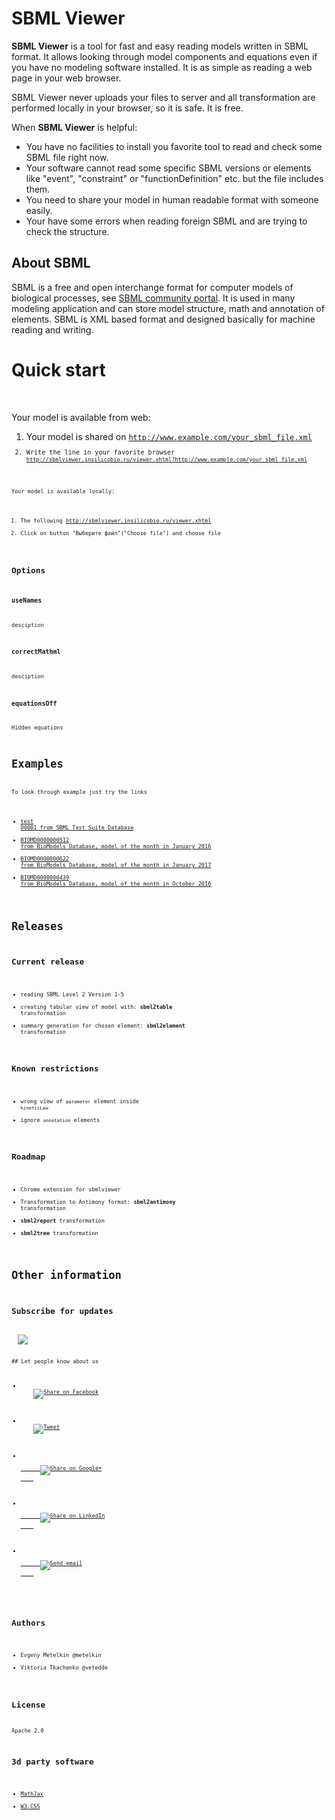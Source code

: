 <script>
var dist = "dist/170418 online_0.2.0_beta/";
</script>
<div style="display:none;">
<div id="fb-root"></div>
<script>(function(d, s, id) {
  var js, fjs = d.getElementsByTagName(s)[0];
  if (d.getElementById(id)) return;
  js = d.createElement(s); js.id = id;
  js.src = "//connect.facebook.net/ru_RU/sdk.js#xfbml=1&version=v2.8";
  fjs.parentNode.insertBefore(js, fjs);
}(document, 'script', 'facebook-jssdk'));</script>

<div class="fb-share-button" data-href="http://sbmlviewer.insilicobio.ru/" data-layout="button_count" data-size="large" data-mobile-iframe="false"><a class="fb-xfbml-parse-ignore" target="_blank" href="https://www.facebook.com/sharer/sharer.php?u=http%3A%2F%2Fsbmlviewer.insilicobio.ru%2F&amp;src=sdkpreparse">Share</a></div>

<a href="https://twitter.com/share" class="twitter-share-button" data-size="large" data-show-count="false">Tweet</a><script async src="http://platform.twitter.com/widgets.js" charset="utf-8"></script>

<div class="g-plus" data-action="share" data-annotation="bubble"></div><script src="https://apis.google.com/js/platform.js" async defer></script>

<div class="share42init"></div>
<script type="text/javascript" src="/js/share42.js"></script>
<script type="text/javascript" src="http://sbmlviewer.insilicobio.ru/assets/js/script.js"></script>

</div>

# SBML Viewer
**SBML Viewer** is a tool for fast and easy reading models written in SBML format. It allows looking through model components and equations even if you have no modeling software installed. It is as simple as reading a web page in your web browser.

SBML Viewer never uploads your files to server and all transformation are performed locally in your browser, so it is safe. It is free. 

When **SBML Viewer** is helpful:

* You have no facilities to install you favorite tool to read and check some SBML file right now.
* Your software cannot read some specific SBML versions or elements like "event", "constraint" or "functionDefinition" etc. but the file includes them.
* You need to share your model in human readable format with someone easily.
* Your have some errors when reading foreign SBML and are trying to check the structure.

## About SBML
SBML is a free and open interchange format for computer models of biological processes, see [SBML community portal](http://sbml.org/). It is used in many modeling application and can store model structure, math and annotation of elements. SBML is XML based format and designed basically for machine reading and writing.

# Quick start 

<div class="w3-btn w3-card-2 w3-green w3-circle"><a href="" id="tryDemoLink" style="color:white">Try demo online</a></div>

Your model is available from web:

1. Your model is shared on <code>http://www.example.com/your_sbml_file.xml<code>
2. Write the line in your favorite browser <code>http://sbmlviewer.insilicobio.ru/viewer.xhtml?http://www.example.com/your_sbml_file.xml<code>

Your model is available locally:
1. The following http://sbmlviewer.insilicobio.ru/viewer.xhtml
1. Click on button "Выберите файл"("Choose file") and choose file

## Options
### useNames
desciption
### correctMathml
desciption
### equationsOff
Hidden equations








# Examples
To look through example just try the links
* [test 00001 from SBML Test Suite Database](http://sbmlviewer.insilicobio.ru/viewer.xhtml?http://sbmlviewer.insilicobio.ru/cases/00001-sbml-l2v5.xml)
* [BIOMD0000000512 from BioModels Database, model of the month in January 2016](http://sbmlviewer.insilicobio.ru/viewer.xhtml?http://sbmlviewer.insilicobio.ru/cases/BIOMD0000000512.xml)
* [BIOMD0000000622 from BioModels Database, model of the month in January 2017](http://sbmlviewer.insilicobio.ru/viewer.xhtml?http://sbmlviewer.insilicobio.ru/cases/BIOMD0000000622.xml)
* [BIOMD0000000439 from BioModels Database, model of the month in October 2016](http://sbmlviewer.insilicobio.ru/viewer.xhtml?http://sbmlviewer.insilicobio.ru/cases/BIOMD0000000439.xml)

# Releases

## Current release

- reading SBML Level 2 Version 1-5
- creating tabular view of model with: **sbml2table** transformation
- summary generation for chosen element: **sbml2element** transformation

## Known restrictions
- wrong view of <code>parameter</code> element inside <code>kineticLaw</code>
- ignore <code>annotation</code> elements

## Roadmap

- Chrome extension for sbmlviewer
- Transformation to Antimony format: **sbml2antimony** transformation
- **sbml2report** transformation
- **sbml2tree** transformation

# Other information

## Subscribe for updates
<div class="w3-button w3-large w3-round w3-green" style="color:white">
  <img src="http://sbmlviewer.insilicobio.ru/assets/img/subscrip.png">
<a style="color:white; style="margin-left: 40px" href="http://eepurl.com/cxCiu5">Subscription</a>
</div>
## Let people know about us
<ul class="share-buttons">
  <li>
    <a href="https://www.facebook.com/sharer/sharer.php?u=http://sbmlviewer.insilicobio.ru" title="Share on Facebook" target="_blank"><img alt="Share on Facebook" src="http://sbmlviewer.insilicobio.ru/assets/img/social/Facebook.svg"></a>
  </li>
  <li>
    <a href="https://twitter.com/intent/tweet?ref_src=twsrc%5Etfw&text=The collection of transformation from SBML files into human readable formats&url=http://sbmlviewer.insilicobio.ru" target="_blank" title="Tweet"><img alt="Tweet" src="http://sbmlviewer.insilicobio.ru/assets/img/social/Twitter.svg"></a>
  </li>
  <li>
    <a href="https://plus.google.com/share?url=http://sbmlviewer.insilicobio.ru" target="_blank" title="Share on Google+">
      <img alt="Share on Google+" src="http://sbmlviewer.insilicobio.ru/assets/img/social/Google+.svg">
    </a>
  </li>
  <li>
    <a href="http://www.linkedin.com/shareArticle?mini=true&url=http://sbmlviewer.insilicobio.ru&title=SbmlViewer&summary=The collection of transformation from SBML files into human readable formats&source=http://sbmlviewer.insilicobio.ru" target="_blank" title="Share on LinkedIn">
      <img alt="Share on LinkedIn" src="http://sbmlviewer.insilicobio.ru/assets/img/social/LinkedIn.svg">
    </a>
  </li>
  <li>
    <a href="mailto:?subject=SbmlViewer&body=The collection of transformation from SBML files into human readable formats http://sbmlviewer.insilicobio.ru" target="_blank" title="Send email">
      <img alt="Send email" src="http://sbmlviewer.insilicobio.ru/assets/img/social/Email.svg">
    </a>
  </li>
</ul>

## Authors

- Evgeny Metelkin @metelkin
- Viktoria Tkachenko @vetedde

## License
Apache 2.0

## 3d party software

- [MathJax](https://www.mathjax.org)
- [W3.CSS](http://www.w3schools.com/w3css/) 
